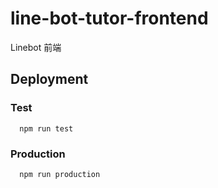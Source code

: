 # line-bot-tutor-frontend

Linebot 前端

## Deployment
### Test
```
  npm run test
```

### Production
```
  npm run production
```